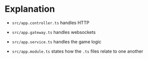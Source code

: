 # Explanation

- `src/app.controller.ts` handles HTTP

- `src/app.gateway.ts` handles websockets

- `src/app.service.ts` handles the game logic

- `src/app.module.ts` states how the `.ts` files relate to one another
